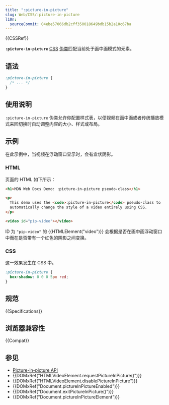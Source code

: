 ```yaml
---
title: ":picture-in-picture"
slug: Web/CSS/:picture-in-picture
l10n:
  sourceCommit: 04ebe57066db2cff350018649bdb15b2a10c67ba
---
```


{{CSSRef}}

**`:picture-in-picture`** [CSS](/zh-CN/docs/Web/CSS) [伪类](/zh-CN/docs/Web/CSS/Pseudo-classes)匹配当前处于画中画模式的元素。

## 语法

```css
:picture-in-picture {
  /* ... */
}
```

## 使用说明

`:picture-in-picture` 伪类允许你配置样式表，以便视频在画中画或者传统播放模式来回切换时自动调整内容的大小、样式或布局。

## 示例

在此示例中，当视频在浮动窗口显示时，会有盒状阴影。

### HTML

页面的 HTML 如下所示：

```html
<h1>MDN Web Docs Demo: :picture-in-picture pseudo-class</h1>

<p>
  This demo uses the <code>:picture-in-picture</code> pseudo-class to
  automatically change the style of a video entirely using CSS.
</p>

<video id="pip-video"></video>
```

ID 为 `"pip-video"` 的 {{HTMLElement("video")}} 会根据是否在画中画浮动窗口中而在是否带有一个红色的阴影之间变换。

### CSS

这一效果发生在 CSS 中。

```css
:picture-in-picture {
  box-shadow: 0 0 0 5px red;
}
```

## 规范

{{Specifications}}

## 浏览器兼容性

{{Compat}}

## 参见

- [Picture-in-picture API](/zh-CN/docs/Web/API/Picture-in-Picture_API)
- {{DOMxRef("HTMLVideoElement.requestPictureInPicture()")}}
- {{DOMxRef("HTMLVideoElement.disablePictureInPicture")}}
- {{DOMxRef("Document.pictureInPictureEnabled")}}
- {{DOMxRef("Document.exitPictureInPicture()")}}
- {{DOMxRef("Document.pictureInPictureElement")}}
